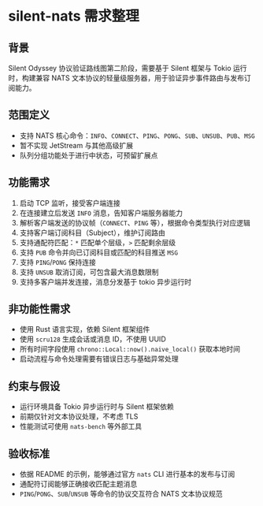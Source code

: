# silent-nats 需求整理

## 背景
Silent Odyssey 协议验证路线图第二阶段，需要基于 Silent 框架与 Tokio 运行时，构建兼容 NATS 文本协议的轻量级服务器，用于验证异步事件路由与发布订阅能力。

## 范围定义
- 支持 NATS 核心命令：`INFO`、`CONNECT`、`PING`、`PONG`、`SUB`、`UNSUB`、`PUB`、`MSG`
- 暂不实现 JetStream 与其他高级扩展
- 队列分组功能处于进行中状态，可预留扩展点

## 功能需求
1. 启动 TCP 监听，接受客户端连接
2. 在连接建立后发送 `INFO` 消息，告知客户端服务器能力
3. 解析客户端发送的协议帧（`CONNECT`、`PING` 等），根据命令类型执行对应逻辑
4. 支持客户端订阅科目（Subject），维护订阅路由
5. 支持通配符匹配：`*` 匹配单个层级，`>` 匹配剩余层级
6. 支持 `PUB` 命令并向已订阅科目或匹配的科目推送 `MSG`
7. 支持 `PING`/`PONG` 保持连接
8. 支持 `UNSUB` 取消订阅，可包含最大消息数限制
9. 支持多客户端并发连接，消息分发基于 tokio 异步运行时

## 非功能性需求
- 使用 Rust 语言实现，依赖 Silent 框架组件
- 使用 `scru128` 生成会话或消息 ID，不使用 UUID
- 所有时间字段使用 `chrono::Local::now().naive_local()` 获取本地时间
- 启动流程与命令处理需要有错误日志与基础异常处理

## 约束与假设
- 运行环境具备 Tokio 异步运行时与 Silent 框架依赖
- 前期仅针对文本协议处理，不考虑 TLS
- 性能测试可使用 `nats-bench` 等外部工具

## 验收标准
- 依据 README 的示例，能够通过官方 `nats` CLI 进行基本的发布与订阅
- 通配符订阅能够正确接收匹配主题消息
- `PING`/`PONG`、`SUB`/`UNSUB` 等命令的协议交互符合 NATS 文本协议规范
